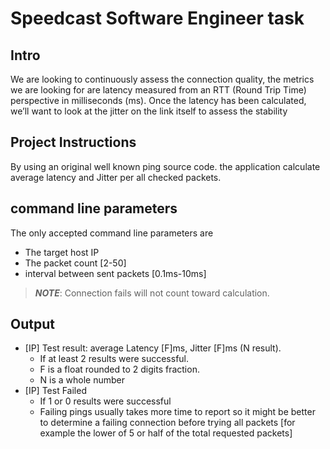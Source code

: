 # Speedcast Software Engineer task
## Intro
We are looking to continuously assess the connection quality, the metrics we are looking
for are latency measured from an RTT (Round Trip Time) perspective in milliseconds (ms).
Once the latency has been calculated, we’ll want to look at the jitter on the link itself to
assess the stability

## Project Instructions
By using an original well known ping source code.
the application calculate average latency and Jitter per all checked packets.

## command line parameters
The only accepted command line parameters are
* The target host IP
* The packet count [2-50]
* interval between sent packets [0.1ms-10ms]

>**_NOTE_**: Connection fails will not count toward calculation.

## Output
* [IP] Test result: average Latency [F]ms, Jitter [F]ms (N result).
    * If at least 2 results were successful.
    * F is a float rounded to 2 digits fraction.
    * N is a whole number
* [IP] Test Failed
    * If 1 or 0 results were successful
    * Failing pings usually takes more time to report so it might be better to
      determine a failing connection before trying all packets [for example
      the lower of 5 or half of the total requested packets]

